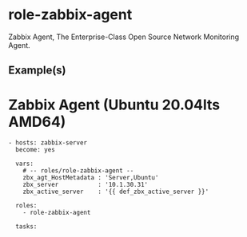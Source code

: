 # role-zabbix-agent
Zabbix Agent, The Enterprise-Class Open Source Network Monitoring Agent.


Example(s)
----------------

# Zabbix Agent (Ubuntu 20.04lts AMD64)
```
- hosts: zabbix-server
  become: yes

  vars:
    # -- roles/role-zabbix-agent --
    zbx_agt_HostMetadata : 'Server,Ubuntu'
    zbx_server           : '10.1.30.31'
    zbx_active_server    : '{{ def_zbx_active_server }}'

  roles:
    - role-zabbix-agent

  tasks:
```
